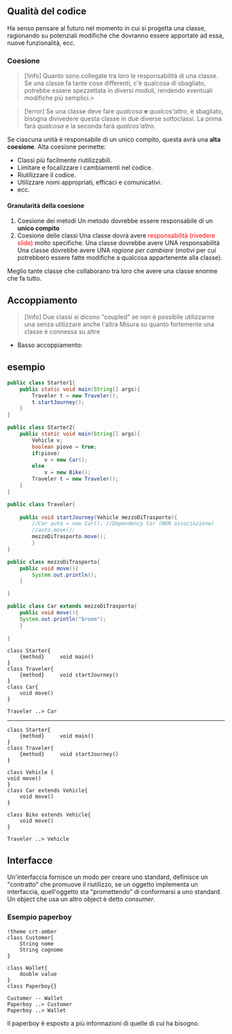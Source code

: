 ## Qualità del codice
Ha senso pensare al futuro nel momento in cui si progetta una classe, ragionando su potenziali modifiche che dovranno essere apportate ad essa, nuove funzionalità, ecc.
### Coesione
>[!info]
> Quanto sono collegate tra loro le responsabilità di una classe. Se una classe fa tante cose differenti, c'è qualcosa di sbagliato, potrebbe essere spezzettata in diversi moduli, rendendo eventuali modifiche più semplici.> 
>

>[!error] 
>Se una classe deve fare _qualcosa_ **e** _qualcos'altro_, è sbagliato, bisogna divivedere questa classe in due diverse sottoclassi. La prima farà _qualcosa_ e la seconda farà _qualcos'altro_.

Se ciascuna unità è responsabile di un unico compito, questa avrà una 
**alta coesione**.
Alta coesione permette: 
- Classi più facilmente riutilizzabili.
- Limitare e focalizzare i cambiamenti nel codice.
- Riutilizzare il codice.
- Utilizzare nomi appropriati, efficaci e comunicativi.
- ecc.

#### Granularità della coesione
1. Coesione dei metodi
	Un metodo dovrebbe essere responsabile di un **unico compito**
2. Coesione delle classi
	Una classe dovrà avere <span style="color:#ff0000">responsabilità (rivedere slide)</span> molto specifiche.
	Una classe dovrebbe avere UNA responsabilità
	Una classe dovrebbe avere UNA *ragione per cambiare* (motivi per cui potrebbero essere fatte modifiche a qualcosa appartenente alla classe).

Meglio tante classe che collaborano tra loro che avere una classe enorme che fa tutto.

## Accoppiamento
>[!info] 
>Due classi si dicono "coupled" se non è possibile utilizzarne una senza utilizzare anche l'altra
>Misura su quanto fortemente una classe è connessa su altre
- Basso accoppiamento:

## esempio
```Java
public class Starter1{
	public static void main(String[] args){
		Traveler t = new Traveler();
		t.startJourney();
	}
}

public class Starter2{
	public static void main(String[] args){
		Vehicle v;
		boolean piove = true;
		if(piove)
			v = new Car();
		else
			v = new Bike();
		Traveler t = new Traveler();
	}
}

public class Traveler{
	
	public void startJourney(Vehicle mezzoDiTrasporto){
		//Car auto = new Car(); //Dependency Car (NON associazione)
		//auto.move();
		mezzoDiTrasporto.move();
		} 
}

public class mezzoDiTrasporto{
	public void move(){
		System.out.println();
	}

}

public class Car extends mezzoDiTrasporto{
	public void move(){
	System.out.println("broom");
	}
	
}

```

```plantuml
class Starter{
	{method}	 void main()
}
class Traveler{
	{method}	 void startJourney()
}
class Car{
	void move()
}

Traveler ..> Car
```

---

```plantuml
class Starter{
	{method}	 void main()
}
class Traveler{
	{method}	 void startJourney()
}

class Vehicle {
void move()
}
class Car extends Vehicle{
	void move()
}

class Bike extends Vehicle{
	void move()
}

Traveler ..> Vehicle
```
## Interfacce
Un'interfaccia fornisce un modo per creare uno standard, definisce un "contratto" che promuove il riutilizzo, se un oggetto implementa un interfaccia, quell'oggetto sta "promettendo" di conformarsi a uno standard. Un object che usa un altro object è detto _consumer_.

### Esempio paperboy
```plantuml
!theme crt-amber
class Customer{
	String nome
	String cognome
}

class Wallet{
	double value
}
class Paperboy{}

Customer -- Wallet
Paperboy ..> Customer
Paperboy ..> Wallet
```
Il paperboy è esposto a più informazioni di quelle di cui ha bisogno.